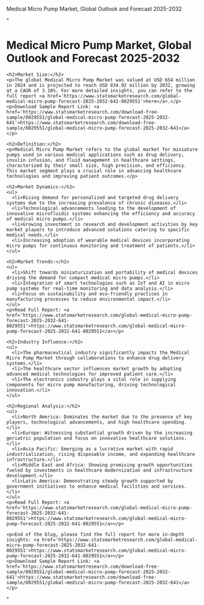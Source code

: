 Medical Micro Pump Market, Global Outlook and Forecast 2025-2032

"<html>
  <body>
    <h1>Medical Micro Pump Market, Global Outlook and Forecast 2025-2032</h1>

    <h2>Market Size:</h2>
    <p>The global Medical Micro Pump Market was valued at USD 654 million in 2024 and is projected to reach USD 834.92 million by 2032, growing at a CAGR of 3.10%. For more detailed insights, you can refer to the full report <a href='https://www.statsmarketresearch.com/global-medical-micro-pump-forecast-2025-2032-641-8029551'>here</a>.</p>
    <p>Download Sample Report Link: <a href='https://www.statsmarketresearch.com/download-free-sample/8029551/global-medical-micro-pump-forecast-2025-2032-641'>https://www.statsmarketresearch.com/download-free-sample/8029551/global-medical-micro-pump-forecast-2025-2032-641</a></p>

    <h2>Definition:</h2>
    <p>Medical Micro Pump Market refers to the global market for miniature pumps used in various medical applications such as drug delivery, insulin infusion, and fluid management in healthcare settings, characterized by their small size, high precision, and efficiency. This market segment plays a crucial role in advancing healthcare technologies and improving patient outcomes.</p>

    <h2>Market Dynamics:</h2>
    <ul>
      <li>Rising demand for personalized and targeted drug delivery systems due to the increasing prevalence of chronic diseases.</li>
      <li>Technological advancements leading to the development of innovative microfluidic systems enhancing the efficiency and accuracy of medical micro pumps.</li>
      <li>Growing investment in research and development activities by key market players to introduce advanced solutions catering to specific medical needs.</li>
      <li>Increasing adoption of wearable medical devices incorporating micro pumps for continuous monitoring and treatment of patients.</li>
    </ul>

    <h2>Market Trends:</h2>
    <ul>
      <li>Shift towards miniaturization and portability of medical devices driving the demand for compact medical micro pumps.</li>
      <li>Integration of smart technologies such as IoT and AI in micro pump systems for real-time monitoring and data analysis.</li>
      <li>Focus on sustainability and eco-friendly practices in manufacturing processes to reduce environmental impact.</li>
    </ul>
    <p>Read Full Report: <a href='https://www.statsmarketresearch.com/global-medical-micro-pump-forecast-2025-2032-641-8029551'>https://www.statsmarketresearch.com/global-medical-micro-pump-forecast-2025-2032-641-8029551</a></p>

    <h2>Industry Influence:</h2>
    <ul>
      <li>The pharmaceutical industry significantly impacts the Medical Micro Pump Market through collaborations to enhance drug delivery systems.</li>
      <li>The healthcare sector influences market growth by adopting advanced medical technologies for improved patient care.</li>
      <li>The electronics industry plays a vital role in supplying components for micro pump manufacturing, driving technological innovation.</li>
    </ul>

    <h2>Regional Analysis:</h2>
    <ul>
      <li>North America: Dominates the market due to the presence of key players, technological advancements, and high healthcare spending.</li>
      <li>Europe: Witnessing substantial growth driven by the increasing geriatric population and focus on innovative healthcare solutions.</li>
      <li>Asia Pacific: Emerging as a lucrative market with rapid industrialization, rising disposable income, and expanding healthcare infrastructure.</li>
      <li>Middle East and Africa: Showing promising growth opportunities fueled by investments in healthcare modernization and infrastructure development.</li>
      <li>Latin America: Demonstrating steady growth supported by government initiatives to enhance medical facilities and services.</li>
    </ul>
    <p>Read Full Report: <a href='https://www.statsmarketresearch.com/global-medical-micro-pump-forecast-2025-2032-641-8029551'>https://www.statsmarketresearch.com/global-medical-micro-pump-forecast-2025-2032-641-8029551</a></p>

    <p>End of the blog, please find the full report for more in-depth insights: <a href='https://www.statsmarketresearch.com/global-medical-micro-pump-forecast-2025-2032-641-8029551'>https://www.statsmarketresearch.com/global-medical-micro-pump-forecast-2025-2032-641-8029551</a></p>
    <p>Download Sample Report Link: <a href='https://www.statsmarketresearch.com/download-free-sample/8029551/global-medical-micro-pump-forecast-2025-2032-641'>https://www.statsmarketresearch.com/download-free-sample/8029551/global-medical-micro-pump-forecast-2025-2032-641</a></p>
  </body>
</html>
</html>"
